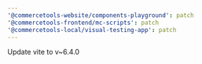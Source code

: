 ```yaml
---
'@commercetools-website/components-playground': patch
'@commercetools-frontend/mc-scripts': patch
'@commercetools-local/visual-testing-app': patch
---
```


Update vite to v~6.4.0
